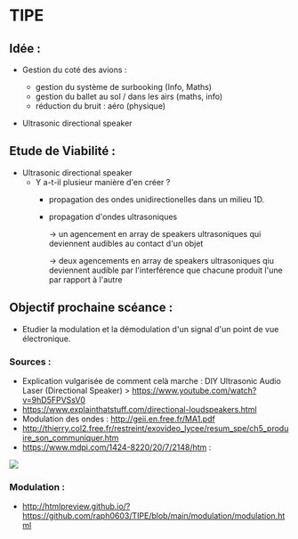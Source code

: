 # TIPE

## Idée :

+ Gestion du coté des avions :
  - gestion du système de surbooking (Info, Maths)
  - gestion du ballet au sol / dans les airs (maths, info)
  - réduction du bruit : aéro (physique)

+ Ultrasonic directional speaker 

## Etude de Viabilité :

+ Ultrasonic directional speaker 
  - Y a-t-il plusieur manière d'en créer ?
     * propagation des ondes unidirectionelles dans un milieu 1D.
     * propagation d'ondes ultrasoniques 

         -> un agencement en array de speakers ultrasoniques qui deviennent audibles au contact d'un objet
         
         -> deux agencements en array de speakers ultrasoniques qiu deviennent audible par l'interférence que chacune produit l'une par rapport à l'autre

## Objectif prochaine scéance : 
+ Etudier la modulation et la démodulation d'un signal d'un point de vue électronique.

### Sources :
+ Explication vulgarisée de comment celà marche : DIY Ultrasonic Audio Laser (Directional Speaker) > https://www.youtube.com/watch?v=9hD5FPVSsV0
+ https://www.explainthatstuff.com/directional-loudspeakers.html
+ Modulation des ondes : http://geii.en.free.fr/MA1.pdf
+ http://thierry.col2.free.fr/restreint/exovideo_lycee/resum_spe/ch5_produire_son_communiquer.htm
+ https://www.mdpi.com/1424-8220/20/7/2148/htm :
<img src="https://www.mdpi.com/sensors/sensors-20-02148/article_deploy/html/images/sensors-20-02148-g001.png">

### Modulation :
+ http://htmlpreview.github.io/?https://github.com/raph0603/TIPE/blob/main/modulation/modulation.html
